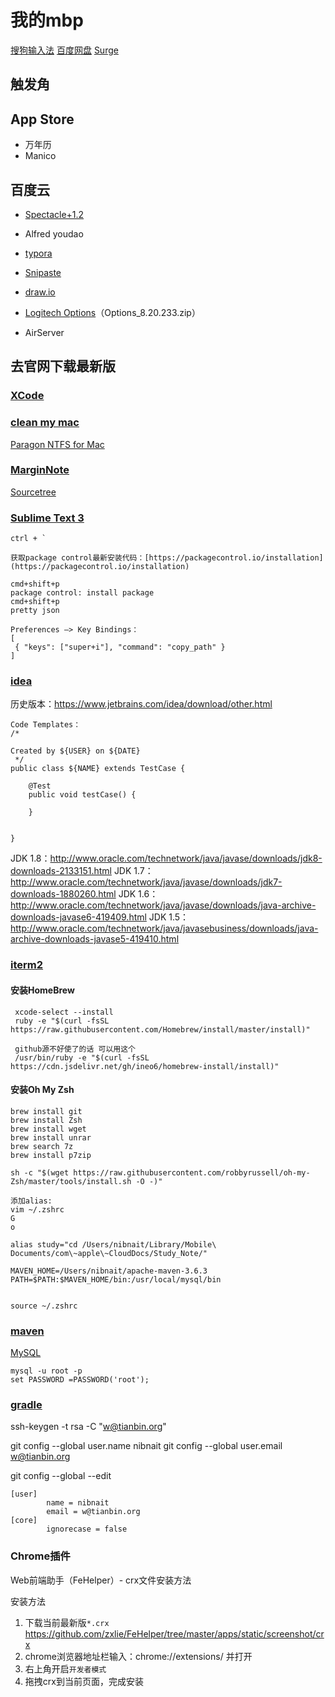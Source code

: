 
# 我的mbp

[搜狗输入法](https://pinyin.sogou.com/mac/)
[百度网盘](https://pan.baidu.com/)
[Surge](http://nssurge.com/)

## 触发角

## App Store

- 万年历
- Manico

## 百度云

- [Spectacle+1.2](https://www.spectacleapp.com/)
- Alfred youdao
- [typora](https://www.typora.io/#download)
- [Snipaste](https://zh.snipaste.com/)
- [draw.io](https://draw.io)
- [Logitech Options](https://www.logitech.com.cn/zh-cn/product/options)（Options_8.20.233.zip）

- AirServer
## 去官网下载最新版

### [XCode](https://developer.apple.com/download/more/?=xcode)

### [clean my mac](http://www.mycleanmymac.com/xiazai.html)

[Paragon NTFS for Mac](https://my.paragon-software.com/)

### [MarginNote](https://www.marginnote.com/chinese/home)

[Sourcetree](https://www.sourcetreeapp.com/)

### [Sublime Text 3](https://www.sublimetext.com/)

   ```
   ctrl + `
   
   获取package control最新安装代码：[https://packagecontrol.io/installation](https://packagecontrol.io/installation)
   
   cmd+shift+p
   package control: install package
   cmd+shift+p
   pretty json
   
   Preferences —> Key Bindings：
   [
   	{ "keys": ["super+i"], "command": "copy_path" }
   ]
   ```

### [idea](https://www.jetbrains.com/idea/)

历史版本：https://www.jetbrains.com/idea/download/other.html

   ```
   Code Templates：
   /*
   
   Created by ${USER} on ${DATE}
    */
   public class ${NAME} extends TestCase {
   
       @Test
       public void testCase() {
   
       }
   
   
   }
   ```

   JDK 1.8：http://www.oracle.com/technetwork/java/javase/downloads/jdk8-downloads-2133151.html
   JDK 1.7：http://www.oracle.com/technetwork/java/javase/downloads/jdk7-downloads-1880260.html
   JDK 1.6：http://www.oracle.com/technetwork/java/javase/downloads/java-archive-downloads-javase6-419409.html
JDK 1.5：http://www.oracle.com/technetwork/java/javasebusiness/downloads/java-archive-downloads-javase5-419410.html

### [iterm2](https://iterm2.com/)

#### 安装HomeBrew

   ```
    xcode-select --install
    ruby -e "$(curl -fsSL https://raw.githubusercontent.com/Homebrew/install/master/install)"

    github源不好使了的话 可以用这个
    /usr/bin/ruby -e "$(curl -fsSL https://cdn.jsdelivr.net/gh/ineo6/homebrew-install/install)"

   ```

#### 安装Oh My Zsh

   ```
   brew install git
   brew install Zsh
   brew install wget
   brew install unrar
   brew search 7z
   brew install p7zip
   
   sh -c "$(wget https://raw.githubusercontent.com/robbyrussell/oh-my-Zsh/master/tools/install.sh -O -)"
   
   添加alias:
   vim ~/.zshrc
   G 
   o
   
   alias study="cd /Users/nibnait/Library/Mobile\ Documents/com\~apple\~CloudDocs/Study_Note/"
   
   MAVEN_HOME=/Users/nibnait/apache-maven-3.6.3
   PATH=$PATH:$MAVEN_HOME/bin:/usr/local/mysql/bin
   
   
   source ~/.zshrc
   ```

### [maven](https://maven.apache.org/download.cgi)

[MySQL](https://dev.mysql.com/downloads/mysql/5.7.html)

   ```
   mysql -u root -p
   set PASSWORD =PASSWORD('root');
   ```

### [gradle](https://gradle.org/releases/)

ssh-keygen -t rsa -C "[w@tianbin.org](mailto:w@tianbin.org)"

   git config --global user.name nibnait
git config --global user.email [w@tianbin.org](mailto:w@tianbin.org)



git config --global --edit

   ```
   [user]
           name = nibnait
           email = w@tianbin.org
   [core]
           ignorecase = false                  
   ```

### Chrome插件

Web前端助手（FeHelper）- crx文件安装方法

安装方法

   1. 下载当前最新版`*.crx` https://github.com/zxlie/FeHelper/tree/master/apps/static/screenshot/crx
   2. chrome浏览器地址栏输入：chrome://extensions/ 并打开
   3. 右上角开启`开发者模式`
   4. 拖拽crx到当前页面，完成安装

